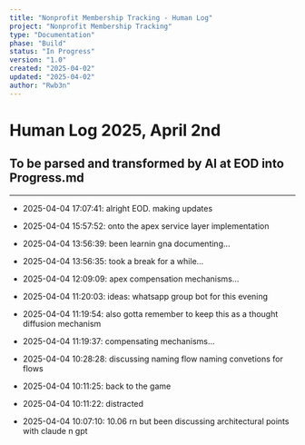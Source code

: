 ```yaml
---
title: "Nonprofit Membership Tracking - Human Log"
project: "Nonprofit Membership Tracking"
type: "Documentation"
phase: "Build"
status: "In Progress"
version: "1.0"
created: "2025-04-02"
updated: "2025-04-02"
author: "Rwb3n"
---
```


# Human Log 2025, April 2nd

## To be parsed and transformed by AI at EOD into Progress.md

----

- 2025-04-04 17:07:41: alright EOD. making updates
- 2025-04-04 15:57:52: onto the apex service layer implementation

- 2025-04-04 13:56:39: been learnin gna documenting...
- 2025-04-04 13:56:35: took a break for a while...

- 2025-04-04 12:09:09: apex compensation mechanisms...
- 2025-04-04 11:20:03: ideas: whatsapp group bot for this evening

- 2025-04-04 11:19:54: also gotta remember to keep this as a thought diffusion mechanism
- 2025-04-04 11:19:37: compensating mechanisms...

- 2025-04-04 10:28:28: discussing naming flow naming convetions for flows
- 2025-04-04 10:11:25: back to the game

- 2025-04-04 10:11:22: distracted
- 2025-04-04 10:07:10: 10.06 rn but been discussing architectural points with claude n gpt


